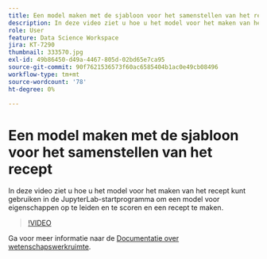 ```yaml
---
title: Een model maken met de sjabloon voor het samenstellen van het recept
description: In deze video ziet u hoe u het model voor het maken van het recept kunt gebruiken in de JupyterLab-startprogramma om een model voor eigenschappen op te leiden en te scoren en een recept te maken.
role: User
feature: Data Science Workspace
jira: KT-7290
thumbnail: 333570.jpg
exl-id: 49b86450-d49a-4467-805d-02bd65e7ca95
source-git-commit: 90f7621536573f60ac6585404b1ac0e49cb08496
workflow-type: tm+mt
source-wordcount: '78'
ht-degree: 0%

---
```


# Een model maken met de sjabloon voor het samenstellen van het recept

In deze video ziet u hoe u het model voor het maken van het recept kunt gebruiken in de JupyterLab-startprogramma om een model voor eigenschappen op te leiden en te scoren en een recept te maken.

>[!VIDEO](https://video.tv.adobe.com/v/333570?quality=12&learn=on)

Ga voor meer informatie naar de [Documentatie over wetenschapswerkruimte](https://experienceleague.adobe.com/docs/experience-platform/data-science-workspace/home.html).